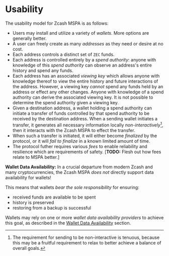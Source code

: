 # Usability

The usability model for Zcash MSPA is as follows:

- Users may install and utilize a variety of _wallets_. More options are generally better.
- A user can freely create as many _addresses_ as they need or desire at no cost.
- Each address controls a distinct set of `ZEC` funds.
- Each address is controlled entirely by a _spend authority_: anyone with knowledge of this _spend authority_ can observe an address's entire history and spend any funds.
- Each address has an associated _viewing key_ which allows anyone with knowledge thereof to view the entire history and future interactions of the address. However, a viewing key _cannot_ spend any funds held by an address or effect any other changes. Anyone with knowledge of a spend authority can derive the associated viewing key. It is not possible to determine the spend authority given a viewing key.
- Given a destination address, a wallet holding a spend authority can initiate a transfer of funds controlled by that spend authority to be received by the destination address. When a sending wallet initiates a transfer, it generates all necessary information locally _non-interactively_[^1], then it interacts with the Zcash MSPA to effect the transfer.
- When such a transfer is initiated, it will either become _finalized_ by the protocol, or it will _fail to finalize_ in a known limited amount of time.
- The protocol futher requires various _fees_ to enable reliability and resilience which are requirements of safety. [**TODO:** Flesh out how fees relate to MSPA better.]

**Wallet Data Availability:** In a crucial departure from modern Zcash and many cryptocurrencies, the Zcash MSPA _does not_ directly support data availability for wallets!

This means that wallets _bear the sole responsibility_ for ensuring:

- received funds are available to be spent
- history is preserved
- restoring from a backup is successful

Wallets may rely on one or more _wallet data availability providers_ to achieve this goal, as described in the [Wallet Data Availability](../overview/wallet-data-availability.md) section.

[^1]: The requirement for sending to be non-interactive is tenuous, because this may be a fruitful requirement to relax to better achieve a balance of overall goals.
